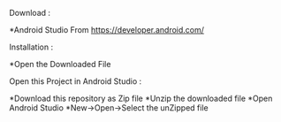 Download :

*Android Studio From https://developer.android.com/


Installation :

*Open the Downloaded File


Open this Project in Android Studio :

*Download this repository as Zip file
*Unzip the downloaded file
*Open Android Studio
*New->Open->Select the unZipped file
